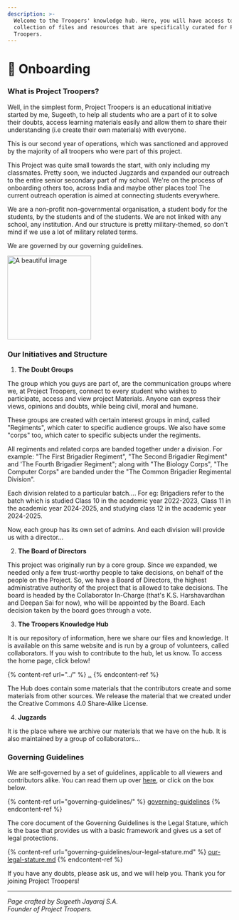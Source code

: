 ```yaml
---
description: >-
  Welcome to the Troopers' knowledge hub. Here, you will have access to a vast
  collection of files and resources that are specifically curated for Project
  Troopers.
---
```


# 🎉 Onboarding

### What is Project Troopers?

Well, in the simplest form, Project Troopers is an educational initiative started by me, Sugeeth, to help all students who are a part of it to solve their doubts, access learning materials easily and allow them to share their understanding (i.e create their own materials) with everyone.

This is our second year of operations, which was sanctioned and approved by the majority of all troopers who were part of this project.

This Project was quite small towards the start, with only including my classmates. Pretty soon, we inducted Jugzards and expanded our outreach to the entire senior secondary part of my school. We're on the process of onboarding others too, across India and maybe other places too! The current outreach operation is aimed at connecting students everywhere.&#x20;

&#x20;We are a non-profit non-governmental organisation, a student body for the students, by the students and of the students. We are not linked with any school, any institution. And our structure is pretty military-themed, so don't mind if we use a lot of military related terms.

We are governed by our governing guidelines.&#x20;

<div data-full-width="false">

<img src="https://images.unsplash.com/photo-1532012197267-da84d127e765?crop=entropy&#x26;cs=srgb&#x26;fm=jpg&#x26;ixid=M3wxNDIyNzR8MHwxfHNlYXJjaHw1fHxlZHVjYXRpb258ZW58MHx8fHwxNzEyNDc2NTg5fDA&#x26;ixlib=rb-4.0.3&#x26;q=85" alt="A beautiful image" width="188">

</div>

### Our Initiatives and Structure

1. **The Doubt Groups**

The group which you guys are part of, are the communication groups where we, at Project Troopers, connect to every student who wishes to participate, access and view project Materials. Anyone can express their views, opinions and doubts, while being civil, moral and humane.

These groups are created with certain interest groups in mind, called "Regiments", which cater to specific audience groups. We also have some "corps" too, which cater to specific subjects under the regiments.

All regiments and related corps are banded together under a division. For example: "The First Brigadier Regiment", "The Second Brigadier Regiment" and 'The Fourth Brigadier Regiment"; along with "The Biology Corps", "The Computer Corps" are banded under the "The Common Brigadier Regimental Division".

Each division related to a particular batch…. For eg: Brigadiers refer to the batch which is studied Class 10 in the academic year 2022-2023, Class 11 in the academic year 2024-2025, and studying class 12 in the academic year 2024-2025.

Now, each group has its own set of admins. And each division will provide us with a director…

2. **The Board of Directors**

This project was originally run by a core group. Since we expanded, we needed only a few trust-worthy people to take decisions, on behalf of the people on the Project. So, we have a Board of Directors, the highest administrative authority of the project that is allowed to take decisions. The board is headed by the Collaborator In-Charge (that's K.S. Harshavardhan and Deepan Sai for now), who will be appointed by the Board. Each decision taken by the board goes through a vote.

3. **The Troopers Knowledge Hub**

It is our repository of information, here we share our files and knowledge. It is available on this same website and is run by a group of volunteers, called collaborators. If you wish to contribute to the hub, let us know. To access the home page, click below!

{% content-ref url="../" %}
[..](../)
{% endcontent-ref %}

The Hub does contain some materials that the contributors create and some materials from other sources. We release the material that we created under the Creative Commons 4.0 Share-Alike License.

4. **Jugzards**

It is the place where we archive our materials that we have on the hub. It is also maintained by a group of collaborators…

### Governing Guidelines

We are self-governed by a set of guidelines, applicable to all viewers and contributors alike. You can read them up over [here](governing-guidelines/), or click on the box below.

{% content-ref url="governing-guidelines/" %}
[governing-guidelines](governing-guidelines/)
{% endcontent-ref %}

The core document of the Governing Guidelines is the Legal Stature, which is the base that provides us with a basic framework and gives us a set of legal protections.

{% content-ref url="governing-guidelines/our-legal-stature.md" %}
[our-legal-stature.md](governing-guidelines/our-legal-stature.md)
{% endcontent-ref %}

If you have any doubts, please ask us, and we will help you. Thank you for joining Project Troopers!

***

_Page crafted by Sugeeth Jayaraj S.A._\
_Founder of Project Troopers._
